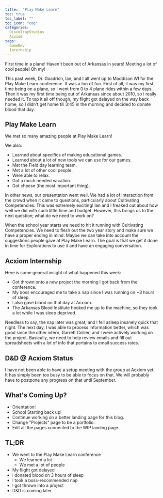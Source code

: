 ```yaml
---
title:  "Play Make Learn"
toc: true
toc_label: ""
toc_icon: "cog"
categories:
  DiscoTrayStudios
  Acxiom
tags:
  GameDev
  Internship
---
```


First time in a plane! Haven't been out of Arkansas in years! Meeting a lot of cool people! Oh my!

This past week, Dr. Goadrich, Ian, and I all went up to Maddison WI for the Play Make Learn conference.
It was a ton of fun.
First of all, it was my first time being on a plane, so I went from 0 to 4 plane rides within a few days.
Then it was my first time being out of Arkansas since about 2010, so I really needed it.
To top it all off though, my flight got delayed on the way back home, so I didn't get home till 3:45 in the morning and decided to donate blood that day.

## Play Make Learn

We met so many amazing people at Play Make Learn!

We also:

- Learned about specifics of making educational games.
- Learned about a lot of new tools we can use for our games.
- Met the Field day learning team.
- Met a lot of other cool people.
- Were able to relax.
- Got a much needed vacation.
- Got cheese (the most important thing).

In other news, our presentation went well.
We had a lot of interaction from the crowd when it came to questions, particularly about Cultivating Competencies.
This was extremely exciting! Ian and I freaked out about how well we did with such little time and budget.
However, this brings us to the next question;
what do we need to work on?

When the school year starts we need to hit it running with Cultivating Competencies.
We need to flesh out the two year story and make sure we have a proper ending in mind.
Maybe we can take into account the suggestions people gave at Play Make Learn.
The goal is that we get it done in time for Explorations to use it and have an engaging conversation.

## Acxiom Internship

Here is some general insight of what happened this week:

- Got thrown onto a new project the morning I got back from the conference.
- My boss encouraged me to take a nap since I was running on ~3 hours of sleep.
- I also gave blood on that day at Acxiom.
- The Arkansas Blood Institute hooked me up to the machine, so they took a lot while I was sleep deprived.

Needless to say, the nap later was great, and I fell asleep insanely quick that night.
The next day, I was able to process information better, which was good since the other intern, Garrett Collier, and I were actively working on the project.
Basically, we need to help review emails and fill out spreadsheets with a lot of info that pertains to email success rates.

## D&D @ Acxiom Status

I have not been able to have a setup meeting with the group at Acxiom yet.
It has simply been too busy to be able to focus on that.
We will probably have to postpone any progress on that until September.

## What's Coming Up?

- Orientation!
- School Starting back up!
- Continue working on a better landing page for this blog.
- Change "Projects" page to be a portfolio.
- Edit all the pages connected to the WIP landing page.

## TL;DR

- We went to the Play Make Learn conference
  - We learned a lot
  - We met a lot of people
- My flight got delayed
- I donated blood on 3 hours of sleep
- I took a boss-recommended nap
- I got thrown into a project
- D&D is coming later
